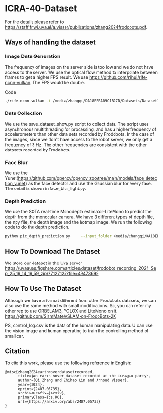# ICRA-40-Dataset
For the details please refer to https://staff.fnwi.uva.nl/a.visser/publications/zhang2024frodobots.pdf.
## Ways of handling the dataset
### Image Data Generation
The frequency of images on the server side is too low and we do not have access to the server. We use the optical flow method to interpolate between frames to get a higher FPS result.
We use https://github.com/nihui/rife-ncnn-vulkan.
The FPS would be double.

Code
```bash
./rife-ncnn-vulkan -i /media/zhangqi/DA18EBFA09C1B27D/Datasets/Dataset1/rgb/front_blur -o ./ori/
```
### Data Collection
We use the save_dataset_show.py script to collect data. The script uses asynchronous multithreading for processing, and has a higher frequency of accelerometers than other data sets recorded by Frodobots. In the case of the images, since we don't have access to the robot server, we only get a frequency of 3 Hz. The other frequencies are consistent with the other datasets recorded by Frodobots.
### Face Blur
We use the Yunet(https://github.com/opencv/opencv_zoo/tree/main/models/face_detection_yunet) as the face detector and use the Gaussian blur for every face. The detail is shown in face_blur_light.py.
### Depth Prediction
We use the SOTA real-time Monodepth estimator-LiteMono to predict the depth from the monocular camera. We have 3 different types of depth file, the npy file, the depth image and the hotmap image.
We run the following code to do the depth prediction.
```bash
python pic_depth_prediction.py     --input_folder /media/zhangqi/DA18EBFA09C1B27D/Datasets/Dataset1/rgb/rear     --output_folder /media/zhangqi/DA18EBFA09C1B27D/Datasets/Dataset1/rgb/rear_depth     --load_weights_folder /home/zhangqi/Documents/Library/Lite-Mono/pretrained_model     --model lite-mono-8m
```
## How To Download The Dataset
We store our dataset in the Uva server
https://uvaauas.figshare.com/articles/dataset/frodobot_recording_2024_Sep_25_19_14_19_59_zip/27127125?file=49473699

## How To Use The Dataset
Although we have a format different from other Frodobots datasets, we can also use the same method with small modifications. So, you can refer my other rep to use ORBSLAM3, YOLOX and LiteMono on it.
https://github.com/SlamMate/vSLAM-on-FrodoBots-2K

PS, control_log.csv is the data of the human manipulating data. U can use the vision image and human operating to train the controlling method of small car.

## Citation
To cite this work, please use the following reference in English:

```plaintext
@misc{zhang2024earthroverdatasetrecorded,  
      title={An Earth Rover dataset recorded at the ICRA@40 party},  
      author={Qi Zhang and Zhihao Lin and Arnoud Visser},  
      year={2024},  
      eprint={2407.05735},  
      archivePrefix={arXiv},  
      primaryClass={cs.RO},  
      url={https://arxiv.org/abs/2407.05735}  
}
```
